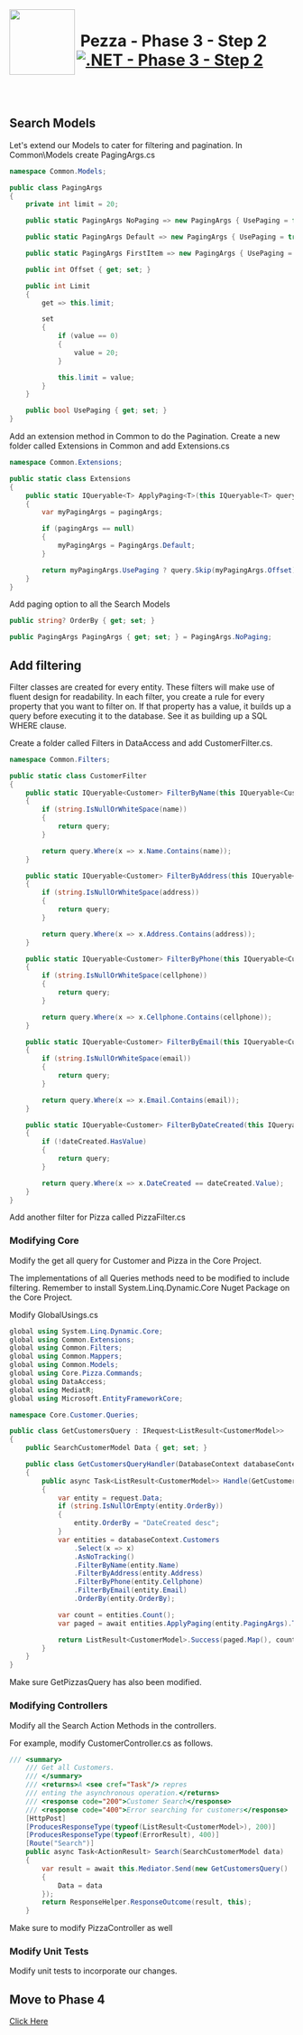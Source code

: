 <img align="left" width="116" height="116" src="../pezza-logo.png" />

# &nbsp;**Pezza - Phase 3 - Step 2** [![.NET - Phase 3 - Step 2](https://github.com/entelect-incubator/.NET/actions/workflows/dotnet-phase3-step2.yml/badge.svg)](https://github.com/entelect-incubator/.NET/actions/workflows/dotnet-phase3-step2.yml)

<br/><br/>

## **Search Models**

Let's extend our Models to cater for filtering and pagination. In Common\Models create PagingArgs.cs

```cs
namespace Common.Models;

public class PagingArgs
{
    private int limit = 20;

    public static PagingArgs NoPaging => new PagingArgs { UsePaging = false };

    public static PagingArgs Default => new PagingArgs { UsePaging = true, Limit = 20, Offset = 0 };

    public static PagingArgs FirstItem => new PagingArgs { UsePaging = true, Limit = 1, Offset = 0 };

    public int Offset { get; set; }

    public int Limit
    {
        get => this.limit;

        set
        {
            if (value == 0)
            {
                value = 20;
            }

            this.limit = value;
        }
    }

    public bool UsePaging { get; set; }
}
```

Add an extension method in Common to do the Pagination. Create a new folder called Extensions in Common and add Extensions.cs

```cs
namespace Common.Extensions;

public static class Extensions
{
    public static IQueryable<T> ApplyPaging<T>(this IQueryable<T> query, PagingArgs pagingArgs)
    {
        var myPagingArgs = pagingArgs;

        if (pagingArgs == null)
        {
            myPagingArgs = PagingArgs.Default;
        }

        return myPagingArgs.UsePaging ? query.Skip(myPagingArgs.Offset).Take(myPagingArgs.Limit) : query;
    }
}
```

Add paging option to all the Search Models

```cs
public string? OrderBy { get; set; }

public PagingArgs PagingArgs { get; set; } = PagingArgs.NoPaging;
```

## **Add filtering**

Filter classes are created for every entity. These filters will make use of fluent design for readability. In each filter, you create a rule for every property that you want to filter on. If that property has a value, it builds up a query before executing it to the database. See it as building up a SQL WHERE clause.

Create a folder called Filters in DataAccess and add CustomerFilter.cs.

```cs
namespace Common.Filters;

public static class CustomerFilter
{
	public static IQueryable<Customer> FilterByName(this IQueryable<Customer> query, string name)
	{
		if (string.IsNullOrWhiteSpace(name))
		{
			return query;
		}

		return query.Where(x => x.Name.Contains(name));
	}

	public static IQueryable<Customer> FilterByAddress(this IQueryable<Customer> query, string address)
	{
		if (string.IsNullOrWhiteSpace(address))
		{
			return query;
		}

		return query.Where(x => x.Address.Contains(address));
	}

	public static IQueryable<Customer> FilterByPhone(this IQueryable<Customer> query, string cellphone)
	{
		if (string.IsNullOrWhiteSpace(cellphone))
		{
			return query;
		}

		return query.Where(x => x.Cellphone.Contains(cellphone));
	}

	public static IQueryable<Customer> FilterByEmail(this IQueryable<Customer> query, string email)
	{
		if (string.IsNullOrWhiteSpace(email))
		{
			return query;
		}

		return query.Where(x => x.Email.Contains(email));
	}

	public static IQueryable<Customer> FilterByDateCreated(this IQueryable<Customer> query, DateTime? dateCreated)
	{
		if (!dateCreated.HasValue)
		{
			return query;
		}

		return query.Where(x => x.DateCreated == dateCreated.Value);
	}
}
```

Add another filter for Pizza called PizzaFilter.cs

### **Modifying Core**

Modify the get all query for Customer and Pizza in the Core Project.

The implementations of all Queries methods need to be modified to include filtering. Remember to install System.Linq.Dynamic.Core Nuget Package on the Core Project.

Modify GlobalUsings.cs

```cs
global using System.Linq.Dynamic.Core;
global using Common.Extensions;
global using Common.Filters;
global using Common.Mappers;
global using Common.Models;
global using Core.Pizza.Commands;
global using DataAccess;
global using MediatR;
global using Microsoft.EntityFrameworkCore;
```

```cs
namespace Core.Customer.Queries;

public class GetCustomersQuery : IRequest<ListResult<CustomerModel>>
{
	public SearchCustomerModel Data { get; set; }

	public class GetCustomersQueryHandler(DatabaseContext databaseContext) : IRequestHandler<GetCustomersQuery, ListResult<CustomerModel>>
	{
		public async Task<ListResult<CustomerModel>> Handle(GetCustomersQuery request, CancellationToken cancellationToken)
		{
			var entity = request.Data;
			if (string.IsNullOrEmpty(entity.OrderBy))
			{
				entity.OrderBy = "DateCreated desc";
			}
			var entities = databaseContext.Customers
				.Select(x => x)
				.AsNoTracking()
				.FilterByName(entity.Name)
				.FilterByAddress(entity.Address)
				.FilterByPhone(entity.Cellphone)
				.FilterByEmail(entity.Email)
				.OrderBy(entity.OrderBy);

			var count = entities.Count();
			var paged = await entities.ApplyPaging(entity.PagingArgs).ToListAsync(cancellationToken);

			return ListResult<CustomerModel>.Success(paged.Map(), count);
		}
	}
}
```

Make sure GetPizzasQuery has also been modified.

### **Modifying Controllers**

Modify all the Search Action Methods in the controllers.

For example, modify CustomerController.cs as follows.

```cs
/// <summary>
	/// Get all Customers.
	/// </summary>
	/// <returns>A <see cref="Task"/> repres
	/// enting the asynchronous operation.</returns>
	/// <response code="200">Customer Search</response>
	/// <response code="400">Error searching for customers</response>
	[HttpPost]
	[ProducesResponseType(typeof(ListResult<CustomerModel>), 200)]
	[ProducesResponseType(typeof(ErrorResult), 400)]
	[Route("Search")]
	public async Task<ActionResult> Search(SearchCustomerModel data)
	{
		var result = await this.Mediator.Send(new GetCustomersQuery()
		{
			Data = data
		});
		return ResponseHelper.ResponseOutcome(result, this);
	}
```

Make sure to modify PizzaController as well

### **Modify Unit Tests**

Modify unit tests to incorporate our changes.

## **Move to Phase 4**

[Click Here](https://github.com/entelect-incubator/.NET/tree/master/Phase%204)